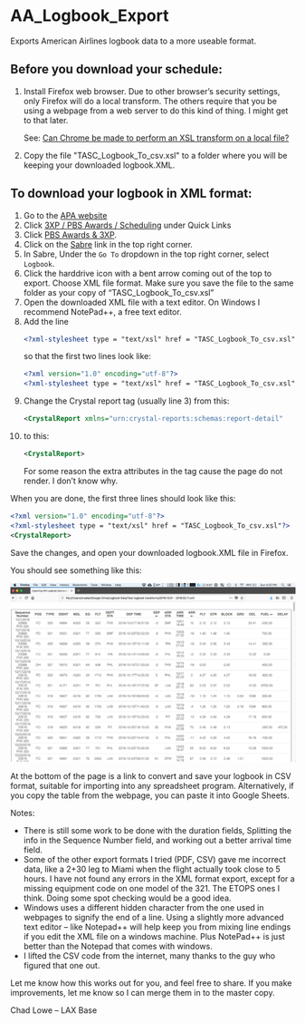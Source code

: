 # AA_Logbook_Export
Exports American Airlines logbook data to a more useable format.

## Before you download your schedule:
1. Install Firefox web browser. Due to other browser’s security settings, only Firefox will do a local transform. The others require that you be using a webpage from a web server to do this kind of thing. I might get to that later. 
   
   See: [Can Chrome be made to perform an XSL transform on a local file?
](https://stackoverflow.com/questions/3828898/can-chrome-be-made-to-perform-an-xsl-transform-on-a-local-file?rq=1)
2. Copy the file "TASC_Logbook_To_csv.xsl" to a folder where you will be keeping your downloaded logbook.XML.





## To download your logbook in XML format:

1. Go to the [APA website](https://www.alliedpilots.org)
1. Click [3XP / PBS Awards / Scheduling](https://www.alliedpilots.org/Committees/Scheduling) under Quick Links
2. Click [PBS Awards & 3XP](https://oac.alliedpilots.org/).
3. Click on the [Sabre](https://tasc.alliedpilots.org/Sabre/SabreLogin.aspx) link in the top right corner.
4. In Sabre, Under the `Go To` dropdown in the top right corner, select `Logbook`.
5. Click the harddrive icon with a bent arrow coming out of the top to export. Choose XML file format. Make sure you save the file to the same folder as your copy of “TASC_Logbook_To_csv.xsl”
6. Open the downloaded XML file with a text editor. On Windows I recommend NotePad++, a free text editor.	
7. Add the line 
   ```xml
   <?xml-stylesheet type = "text/xsl" href = "TASC_Logbook_To_csv.xsl"?>
   ```  
   so that the first two lines look like:
   ```xml
   <?xml version="1.0" encoding="utf-8"?>
   <?xml-stylesheet type = "text/xsl" href = "TASC_Logbook_To_csv.xsl"?>
   ```
8. Change the Crystal report tag (usually line 3) from this:
   ```xml     
   <CrystalReport xmlns="urn:crystal-reports:schemas:report-detail" 			xmlns:xsi="http://www.w3.org/2001/XMLSchema-instance" xsi:schemaLocation="urn:crystal-	reports:schemas:report-detail 	http://www.businessobjects.com/products/xml/CR2008Schema.xsd">
   ``` 
9. to this:
   ```xml
   <CrystalReport>
   ```
   For some reason the extra attributes in the <CrystalReport> tag cause the page do not render. I don’t know why.


When you are done, the first three lines should look like this:

```xml
<?xml version="1.0" encoding="utf-8"?>
<?xml-stylesheet type = "text/xsl" href = "TASC_Logbook_To_csv.xsl"?>
<CrystalReport>
```

Save the changes, and open your downloaded logbook.XML file in Firefox.

You should see something like this:

![example of web page table](Logbook_Screenshot.png)

At the bottom of the page is a link to convert and save your logbook in CSV format, suitable for importing into any spreadsheet program.
Alternatively, if you copy the table from the webpage, you can paste it into Google Sheets.

Notes:
- There is still some work to be done with the duration fields, Splitting the info in the Sequence Number field, and working out a better arrival time field.
- Some of the other export formats I tried (PDF, CSV) gave me incorrect data, like a 2+30 leg to Miami when the flight actually took close to 5 hours. I have not found any errors in the XML format export, except for a missing equipment code on one model of the 321. The ETOPS ones I think. Doing some spot checking would be a good idea.
- Windows uses a different hidden character from the one used in webpages to signify the end of a line. Using a slightly more advanced text editor – like Notepad++ will help keep you from mixing line endings if you edit the XML file on a windows machine. Plus NotePad++ is just better than the Notepad that comes with windows.
- I lifted the CSV code from the internet, many thanks to the guy who figured that one out.

Let me know how this works out for you, and feel free to share. If you make improvements, let me know so I can merge them in to the master copy.

Chad Lowe – LAX Base
